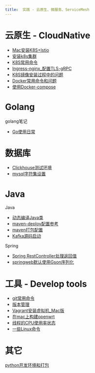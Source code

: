```yaml
---
title:  实践 - 云原生、微服务、ServiceMesh
---
```


# 云原生 - CloudNative
- [Mac安装K8S+Istio](_posts/cloudnative/2021-8-5-Mac安装K8S+Istio.md)
- [安装k8s集群](_posts/cloudnative/2021-8-25-安装k8s集群.md)
- [K8S常用命令](_posts/cloudnative/2021-8-25-K8S命令.md)
- [Ingress-nginx_配置TLS-gRPC](_posts/cloudnative/2021-8-31-K8S_Ingress_TLS支持gRPC.md)
- [K8S镜像安装过程中的问题](_posts/cloudnative/2021-9-7-K8S镜像安装过程中的问题.md)
- [Docker常用命令和问题](_posts/cloudnative/2021-12-26-docker常用命令和问题.md)
- [使用Docker-compose](_posts/cloudnative/2021-1-10-使用Docker-compose.md)

# Golang
golang笔记
- [Go使用日常](_posts/golang/2021-9-29-Go使用日常.md)
 

# 数据库
- [Clickhouse测试环境](_posts/database/2022-2-17-clickhouse测试环境.md) 
- [mysql字符集设置](_posts/database/2022-9-9-mysql字符集.md) 

# Java
Java
- [动态编译Java类](_posts/java/2021-12-23-动态编译Java类.md) 
- [maven-deploy配置参考](_posts/java/2020-12-01-maven私服settings配置参考.md)
- [maven打包配置](_posts/java/2022-1-11-maven打包配置.md)
- [Kafka源码启动](_posts/java/2022-4-2-Kafka源码启动.md)

Spring
- [Spring RestController处理返回值](_posts/java/2021-11-22-SpringRestController处理返回值.md) 
- [springweb默认使用Gson序列化](_post/java/2021-12-27-springweb默认使用Gson序列化.md) 

# 工具 - Develop tools
- [git常用命令](_posts/tools/2022-4-12-git命令.md)
- [版本管理](_posts/tools/2023-10-13-代码与发布的版本管理.md)
- [Vagrant安装虚拟机_Mac版](_posts/tools/2021-8-8-Vagrant安装虚拟机_Mac版.md) 
- [在mac上构建openwrt](_posts/tools/2022-9-23-在mac上构建openwrt.md)
- [线程的CPU使用率状态](_posts/tools/2020-3-12-线程的CPU使用率状态.md)
- [一些Linux命令](_posts/tools/2024-5-21-一些Linux命令.md)

# 其它
[python开发环境和打包](_posts/it/2022-02-21-python环境和打包.md)
